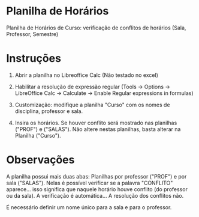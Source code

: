 # Planilha de Horários

Planilha de Horários de Curso: verificação de conflitos de horários (Sala, Professor, Semestre)

# Instruções

1. Abrir a planilha no Libreoffice Calc (Não testado no excel)

2. Habilitar a resolução de expressão regular (Tools -> Options -> LibreOffice Calc -> Calculate -> Enable Regular expressions in formulas)

3. Customização: modifique a planilha "Curso" com os nomes de disciplina, professor e sala. 

4. Insira os horários. Se houver conflito será mostrado nas planilhas ("PROF") e ("SALAS"). Não altere nestas planilhas, basta alterar na Planilha ("Curso").

# Observações 

A planilha possui mais duas abas: Planilhas por professor ("PROF") e por sala ("SALAS"). Nelas é possível verificar se a palavra "CONFLITO" aparece... isso significa que naquele horário houve conflito (do professor ou da sala). A verificação é automática... A resolução dos conflitos não.

É necessário definir um nome único para a sala e para o professor.  



